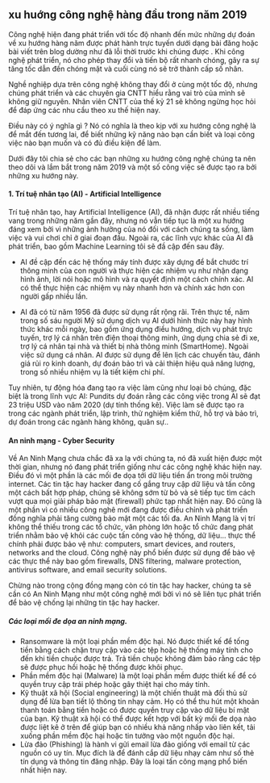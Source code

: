 ## xu huớng công nghệ hàng đầu trong năm 2019

Công nghệ hiện đang phát triển với tốc độ nhanh đến mức những dự đoán về xu hướng hàng năm được phát hành trực tuyến dưới dạng bài đăng hoặc bài viết trên blog dường như đã lỗi thời trước khi chúng được . Khi công nghệ phát triển, nó cho phép thay đổi và tiến bộ rất nhanh chóng, gây ra sự tăng tốc dẫn đến chóng mặt và cuối cùng nó sẽ trở thành cấp số nhân.

Nghề nghiệp dựa trên công nghệ không thay đổi ở cùng một tốc độ, nhưng chúng phát triển và các chuyên gia CNTT hiểu rằng vai trò của mình sẽ không giữ nguyên. Nhân viên CNTT của thế kỷ 21 sẽ không ngừng học hỏi để đáp ứng các nhu cầu theo xu thế hiện nay.

Điều này có ý nghĩa gì ? Nó có nghĩa là theo kịp với xu hướng công nghệ là để mắt đến tương lai, để biết những kỹ năng nào bạn cần biết và loại công việc nào bạn muốn và có đủ điều kiện để làm.

Dưới đây tôi chia sẻ cho các bạn những xu hướng công nghệ chúng ta nên theo dõi và lắm bắt trong năm 2019 và một số công việc sẽ được tạo ra bởi những xu hướng này.

#### 1. Trí tuệ nhân tạo (AI) - Artificial Intelligence
Trí tuệ nhân tạo, hay Artificial Intelligence (AI), đã nhận được rất nhiều tiếng vang trong những năm gần đây, nhưng nó vẫn tiếp tục là một xu hướng đáng xem bởi vì những ảnh hưởng của nó đối với cách chúng ta sống, làm việc và vui chơi chỉ ở giai đoạn đầu. Ngoài ra, các lĩnh vực khác của AI đã phát triển, bao gồm Machine Learning tôi sẽ đầ cập đến sau đây.
- AI đề cập đến các hệ thống máy tính được xây dựng để bắt chước trí thông minh của con người và thực hiện các nhiệm vụ như nhận dạng hình ảnh, lời nói hoặc mô hình và ra quyết định một cách chính xác. AI có thể thực hiện các nhiệm vụ này nhanh hơn và chính xác hơn con người gấp nhiều lần.

- AI đã có từ năm 1956 đã được sử dụng rất rộng rãi. Trên thực tế, năm trong số sáu người Mỹ sử dụng dịch vụ AI dưới hình thức này hay hình thức khác mỗi ngày, bao gồm ứng dụng điều hướng, dịch vụ phát trực tuyến, trợ lý cá nhân trên điện thoại thông minh, ứng dụng chia sẻ đi xe, trợ lý cá nhân tại nhà và thiết bị nhà thông minh (SmartHome). Ngoài việc sử dụng cá nhân. AI được sử dụng để lên lịch các chuyến tàu, đánh giá rủi ro kinh doanh, dự đoán bảo trì và cải thiện hiệu quả năng lượng, trong số nhiều nhiệm vụ là tiết kiệm chi phí.

Tuy nhiên, tự động hóa đang tạo ra việc làm cũng như loại bỏ chúng, đặc biệt là trong lĩnh vực AI: Pundits dự đoán rằng các công việc trong AI sẽ đạt 23 triệu USD vào năm 2020 (dự tính thống kê). Việc làm sẽ được tạo ra trong các ngành phát triển, lập trình, thử nghiệm kiểm thử, hỗ trợ và bảo trì, dự đoán trong các ngành hàng không, quân sự..

#### An ninh mạng - Cyber Security
Về An Ninh Mạng chưa chắc đã xa lạ với chúng ta, nó đã xuất hiện được một thời gian, nhưng nó đang phát triển giống như các công nghệ khác hiện nay. Điều đó vì một phần là các mối đe dọa tới dữ liệu tiền ẩn trong môi trường internet. Các tin tặc hay hacker đang cố gắng truy cập dữ liệu và tấn công một cách bất hợp pháp, chúng sẽ không sớm từ bỏ và sẽ tiếp tục tìm cách vượt qua mọi giải pháp bảo mật (firewall) phức tạp nhất hiện nay. Đó cũng là một phần vì có nhiều công nghê mới đang được điều chỉnh và phát triển đồng nghĩa phải tăng cường bảo mật một các tối đa.
An Ninh Mạng là vị trí không thể thiếu trong các tổ chức, văn phòng lớn hoặc tổ chức đang phát triển nhằm bảo vệ khỏi các cuộc tấn công vào hệ thống, dữ liệu...  thực thể chính phải được bảo vệ như: computers, smart devices, and routers, networks and the cloud.  Công nghệ này phổ biến được sử dụng để bảo vệ các thực thể này bao gồm firewalls, DNS filtering, malware protection, antivirus software, and email security solutions.

Chừng nào trong cộng đồng mạng còn có tin tặc hay hacker, chúng ta sẽ cần có An Ninh Mạng như một công nghệ mới bởi vì nó sẽ liên tục phát triển để bảo vệ chống lại những tin tặc hay hacker.

 ##### Các loại mối đe dọa an ninh mạng.
- Ransomware là một loại phần mềm độc hại. Nó được thiết kế để tống tiền bằng cách chặn truy cập vào các tệp hoặc hệ thống máy tính cho đến khi tiền chuộc được trả. Trả tiền chuộc không đảm bảo rằng các tệp sẽ được phục hồi hoặc hệ thống được khôi phục.
- Phần mềm độc hại (Malware) là một loại phần mềm được thiết kế để có quyền truy cập trái phép hoặc gây thiệt hại cho máy tính.
- Kỹ thuật xã hội (Social engineering) là một chiến thuật mà đối thủ sử dụng để lừa bạn tiết lộ thông tin nhạy cảm. Họ có thể thu hút một khoản thanh toán bằng tiền hoặc có được quyền truy cập vào dữ liệu bí mật của bạn. Kỹ thuật xã hội có thể được kết hợp với bất kỳ mối đe dọa nào được liệt kê ở trên để giúp bạn có nhiều khả năng nhấp vào liên kết, tải xuống phần mềm độc hại hoặc tin tưởng vào một nguồn độc hại.
- Lừa đảo (Phishing) là hành vi gửi email lừa đảo giống với email từ các nguồn có uy tín. Mục đích là để đánh cắp dữ liệu nhạy cảm như số thẻ tín dụng và thông tin đăng nhập. Đây là loại tấn công mạng phổ biến nhất hiện nay.






